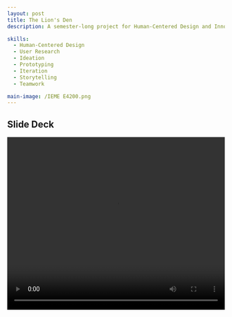```yaml
---
layout: post
title: The Lion's Den
description: A semester-long project for Human-Centered Design and Innovation with Professor Harry West. As a class, we were tasked with designing the experience of a new engineering building at Columbia University.

skills:
  - Human-Centered Design
  - User Research
  - Ideation
  - Prototyping
  - Iteration
  - Storytelling
  - Teamwork

main-image: /IEME E4200.png
---
```


## Slide Deck
<video width="100%" height="400" controls>
  <source src="/assets/videos/IEME E4200.mp4" type="video/mp4">
</video>
